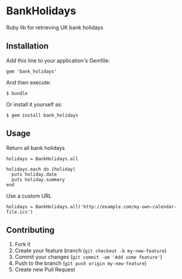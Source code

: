 # BankHolidays

Ruby lib for retrieving UK bank holidays

## Installation

Add this line to your application's Gemfile:

    gem 'bank_holidays'

And then execute:

    $ bundle

Or install it yourself as:

    $ gem install bank_holidays

## Usage

Return all bank holidays

    holidays = BankHolidays.all

    holidays.each do |holiday|
      puts holiday.date
      puts holiday.summary
    end

Use a custom URL

    holidays = BankHolidays.all('http://example.com/my-own-calendar-file.ics')

## Contributing

1. Fork it
2. Create your feature branch (`git checkout -b my-new-feature`)
3. Commit your changes (`git commit -am 'Add some feature'`)
4. Push to the branch (`git push origin my-new-feature`)
5. Create new Pull Request
